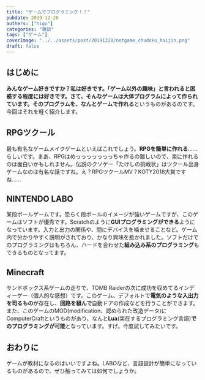 ```yaml
---
title: "ゲームでプログラミング！？"
pubdate: 2019-12-20
authers: ["higu"]
categories: "雑談"
tags: ["ゲーム"]
coverImage: "../../assets/post/20191220/netgame_chudoku_haijin.png"
draft: false
---
```


## はじめに

**みんなゲーム好きですか？**私は好きです。「ゲーム以外の趣味」と言われると困惑する程度には好きです。さて、そんなゲームは大体プログラムによって作られています。その**プログラムを、なんとゲームで作れる**というものがあるのです。今回はそれを軽く紹介します。

## RPGツクール

最も有名なゲームメイクゲームといえばこれでしょう。**RPGを簡単に作れる**……らしいです。まあ、RPGはめっっっっっっっちゃ作るの難しいので、楽に作れるのは面白いかもしれません。伝説のクソゲー「たけしの挑戦状」はツクール出身ゲームなのは有名な話ですね。え？RPGツクールMV？KOTY2018大賞ですね……

## NINTENDO LABO

某段ボールゲームです。恐らく段ボールのイメージが強いゲームですが、このゲームはソフトが優秀です。Scratchのように**GUIプログラミングができる**ようになっています。入力と出力の関係や、間にデバイスを噛ませることなど。ゲーム内で分かりやすく説明がされており、かなり興味を惹かれました。ソフトだけでのプログラミングはもちろん、ハードを合わせた**組み込み系のプログラミング**もできるものとなってます。

## Minecraft

サンドボックス系ゲームの走りで、TOMB Raiderの次に成功を収めてるインディーゲー（個人的な感想）です。このゲーム、デフォルトで**電気のような入出力を司るもの**が存在し、**回路を組んで**自動ドアの作成などを行うことができます。また、このゲームのMOD(modification、認められた改造データ)にComputerCraftというものがあり、なんと**Lua**(実在するプログラミング言語)**でのプログラミングが可能**となっています。すげ。今度試してみたいです。

## おわりに

ゲームが教材になるのはいいですよね。LABOなど、言語設計が簡単になっているものがあるので、ぜひ触ってみては如何でしょうか。
